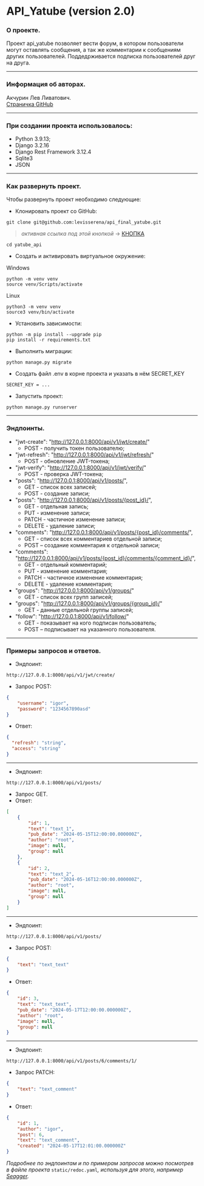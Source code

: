 # API_Yatube (version 2.0)

### О проекте.
Проект api_yatube позволяет вести форум, в котором пользователи могут оставлять сообщения, а так же комментарии к сообщениям других пользователей. Поддедрживается подписка пользователей друг на друга.
___
### Информация об авторах.
Акчурин Лев Ливатович.<br>
[Страничка GitHub](https://github.com/levisserena)
___
### При создании проекта использовалось:
- Python 3.9.13;
- Django 3.2.16
- Django Rest Framework 3.12.4
- Sqlite3
- JSON
___
### Как развернуть проект.
Чтобы развернуть проект необходимо следующие:

- Клонировать проект со GitHub:

```
git clone git@github.com:levisserena/api_final_yatube.git
```
>*активная ссылка под этой кнопкой* -> [КНОПКА](https://github.com/levisserena/api_final_yatube)
```
cd yatube_api
```

- Создать и активировать виртуальное окружение:

Windows
```
python -m venv venv
source venv/Scripts/activate
```
Linux
```
python3 -m venv venv
source3 venv/bin/activate
```

- Установить зависимости:
```
python -m pip install --upgrade pip
pip install -r requirements.txt
```

- Выполнить миграции:

```
python manage.py migrate
```
- Создать файл .env в корне проекта и указать в нём SECRET_KEY

```
SECRET_KEY = ...
```

- Запустить проект:

```
python manage.py runserver
```
___
### Эндпоинты.
- "jwt-create": "http://127.0.0.1:8000/api/v1/jwt/create/"
    - POST - получить токен пользователю;
- "jwt-refresh": "http://127.0.0.1:8000/api/v1/jwt/refresh/"
    - POST - обновление JWT-токена;
- "jwt-verify": "http://127.0.0.1:8000/api/v1/jwt/verify/"
    - POST - проверка JWT-токена;
- "posts": "http://127.0.0.1:8000/api/v1/posts/",
    - GET - список всех записей;
    - POST - создание записи;
- "posts": "http://127.0.0.1:8000/api/v1/posts/{post_id}/",
    - GET - отдельная запись;
    - PUT - изменение записи;
    - PATCH - частичное изменение записи;
    - DELETE - удаление записи;
- "comments": "http://127.0.0.1:8000/api/v1/posts/{post_id}/comments/",
    - GET - список всех комментариев отдельной записи;
    - POST – создание комментария к отдельной записи;
- "comments": "http://127.0.0.1:8000/api/v1/posts/{post_id}/comments/{comment_id}/",
    - GET - отдельный комментарий;
    - PUT - изменение комментария;
    - PATCH - частичное изменение комментария;
    - DELETE - удаление комментария;
- "groups": "http://127.0.0.1:8000/api/v1/groups/"
    - GET - список всех групп записей;
- "groups": "http://127.0.0.1:8000/api/v1/groups/{group_id}/"
    - GET - данные отдельной группы записей;
- "follow": "http://127.0.0.1:8000/api/v1/follow/"
    - GET - показывает на кого подписан пользователь;
    - POST – подписывает на указанного пользователя.
___
### Примеры запросов и ответов.
- Эндпоинт:
```
http://127.0.0.1:8000/api/v1/jwt/create/
```
- Запрос POST:
```JSON
{
    "username": "igor",
    "password": "1234567890asd"
}
```
- Ответ:
```JSON
{
  "refresh": "string",
  "access": "string"
}
```
---
- Эндпоинт:
```
http://127.0.0.1:8000/api/v1/posts/
```
- Запрос GET.
- Ответ:
```JSON
[
    {
        "id": 1,
        "text": "text_1",
        "pub_date": "2024-05-15T12:00:00.000000Z",
        "author": "root",
        "image": null,
        "group": null
    },
    {
        "id": 2,
        "text": "text_2",
        "pub_date": "2024-05-16T12:00:00.000000Z",
        "author": "root",
        "image": null,
        "group": null
    }
]
```
---
- Эндпоинт:
```
http://127.0.0.1:8000/api/v1/posts/
```
- Запрос POST:
```JSON
{
    "text": "text_text"
}
```
- Ответ:
```JSON
{
    "id": 3,
    "text": "text_text",
    "pub_date": "2024-05-17T12:00:00.000000Z",
    "author": "root",
    "image": null,
    "group": null
}
```
---
- Эндпоинт:
```
http://127.0.0.1:8000/api/v1/posts/6/comments/1/
```
- Запрос PATCH:
```JSON
{
    "text": "text_comment"
}
```
- Ответ:
```JSON
{
    "id": 1,
    "author": "igor",
    "post": 6,
    "text": "text_comment",
    "created": "2024-05-17T12:01:00.000000Z"
}
```
_Подробнее по эндпоинтам и по примерам запросов можно посмотрев в файле проекта_ `static/redoc.yaml`_, используя для этого, например [Seagger](https://editor.swagger.io/)._